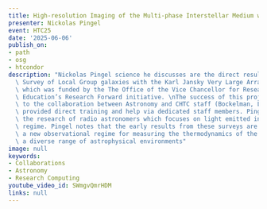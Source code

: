 ```yaml
---
title: High-resolution Imaging of the Multi-phase Interstellar Medium with CHTC
presenter: Nickolas Pingel
event: HTC25
date: '2025-06-06'
publish_on:
- path
- osg
- htcondor
description: "Nickolas Pingel science he discusses are the direct result of the “Transformational\
  \ Survey of Local Group galaxies with the Karl Jansky Very Large Array and HTCondor”,\
  \ which was funded by the The Office of the Vice Chancellor for Research and Graduate\
  \ Education’s Research Forward initiative. \nThe success of this project was due\
  \ to the collaboration between Astronomy and CHTC staff (Bockelman, Livny), who\
  \ provided direct training and help via dedicated staff members. Pingel talks about\
  \ the research of radio astronomers which focuses on light emitted in the radio\
  \ regime. Pingel notes that the early results from these surveys are ushering in\
  \ a new observational regime for measuring the thermodynamics of the CNM across\
  \ a diverse range of astrophysical environments"
image: null
keywords:
- Collaborations
- Astronomy
- Research Computing
youtube_video_id: SWmgvQmrHDM
links: null
---
```

